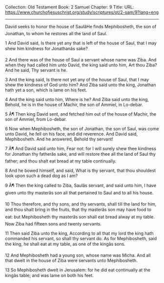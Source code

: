 Collection: Old Testament
Book: 2 Samuel
Chapter: 9
Title: 
URL: https://www.churchofjesuschrist.org/study/scriptures/ot/2-sam/9?lang=eng

---

David seeks to honor the house of SaulâHe finds Mephibosheth, the son of Jonathan, to whom he restores all the land of Saul.

1 And David said, Is there yet any that is left of the house of Saul, that I may shew him kindness for Jonathanâs sake?

2 And there was of the house of Saul a servant whose name was Ziba. And when they had called him unto David, the king said unto him, Art thou Ziba? And he said, Thy servant is he.

3 And the king said, Is there not yet any of the house of Saul, that I may shew the kindness of God unto him? And Ziba said unto the king, Jonathan hath yet a son, which is lame on his feet.

4 And the king said unto him, Where is he? And Ziba said unto the king, Behold, he is in the house of Machir, the son of Ammiel, in Lo-debar.

5 Â¶ Then king David sent, and fetched him out of the house of Machir, the son of Ammiel, from Lo-debar.

6 Now when Mephibosheth, the son of Jonathan, the son of Saul, was come unto David, he fell on his face, and did reverence. And David said, Mephibosheth. And he answered, Behold thy servant!

7 Â¶ And David said unto him, Fear not: for I will surely shew thee kindness for Jonathan thy fatherâs sake, and will restore thee all the land of Saul thy father; and thou shalt eat bread at my table continually.

8 And he bowed himself, and said, What is thy servant, that thou shouldest look upon such a dead dog as I am?

9 Â¶ Then the king called to Ziba, Saulâs servant, and said unto him, I have given unto thy masterâs son all that pertained to Saul and to all his house.

10 Thou therefore, and thy sons, and thy servants, shall till the land for him, and thou shalt bring in the fruits, that thy masterâs son may have food to eat: but Mephibosheth thy masterâs son shall eat bread alway at my table. Now Ziba had fifteen sons and twenty servants.

11 Then said Ziba unto the king, According to all that my lord the king hath commanded his servant, so shall thy servant do. As for Mephibosheth, said the king, he shall eat at my table, as one of the kingâs sons.

12 And Mephibosheth had a young son, whose name was Micha. And all that dwelt in the house of Ziba were servants unto Mephibosheth.

13 So Mephibosheth dwelt in Jerusalem: for he did eat continually at the kingâs table; and was lame on both his feet.
